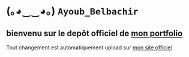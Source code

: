# (｡◕‿‿◕｡) ```Ayoub_Belbachir```
## bienvenu sur le depôt officiel de [mon portfolio](https://ay-belbachir.github.io/portefolio_Ayoub_Belbachir_SIO_SISR/)
Tout changement est automatiquement upload sur [mon site officiel](https://ayoubbelbachirsisr.fr/)
